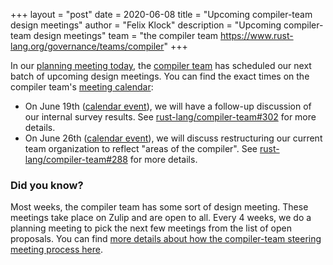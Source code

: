 +++
layout = "post"
date = 2020-06-08
title = "Upcoming compiler-team design meetings"
author = "Felix Klock"
description = "Upcoming compiler-team design meetings"
team = "the compiler team <https://www.rust-lang.org/governance/teams/compiler>"
+++

In our [planning meeting today], the [compiler team] has scheduled our
next batch of upcoming design meetings. You can find the exact times
on the compiler team's [meeting calendar]:

* On June 19th ([calendar event][ce1]), we will
  have a follow-up discussion of our internal survey results.
  See [rust-lang/compiler-team#302] for more details.
* On June 26th ([calendar event][ce2]), we will discuss
  restructuring our current team organization
  to reflect "areas of the compiler".
  See [rust-lang/compiler-team#288] for more details.

[ce1]: https://calendar.google.com/event?action=TEMPLATE&tmeid=NGhzYXBkZm12ZzVmbzEzb2VpMzlsYzN0dnEgNnU1cnJ0Y2U2bHJ0djA3cGZpM2RhbWdqdXNAZw&tmsrc=6u5rrtce6lrtv07pfi3damgjus%40group.calendar.google.com
[ce2]: https://calendar.google.com/event?action=TEMPLATE&tmeid=NmVjcTNibm03Ym5jamc2Z2NnaGNzaHFtMHYgNnU1cnJ0Y2U2bHJ0djA3cGZpM2RhbWdqdXNAZw&tmsrc=6u5rrtce6lrtv07pfi3damgjus%40group.calendar.google.com
[rust-lang/compiler-team#302]: https://github.com/rust-lang/compiler-team/issues/302
[rust-lang/compiler-team#288]: https://github.com/rust-lang/compiler-team/issues/288

### Did you know?

Most weeks, the compiler team has some sort of design meeting. These
meetings take place on Zulip and are open to all. Every 4 weeks, we do
a planning meeting to pick the next few meetings from the list of open
proposals. You can find [more details about how the compiler-team
steering meeting process here][details].

[details]: https://rust-lang.github.io/compiler-team/about/steering-meeting/
[meeting calendar]: https://rust-lang.github.io/compiler-team/#meeting-calendar
[planning meeting today]: https://zulip-archive.rust-lang.org/238009tcompilermeetings/16428planningmeeting20200605.html
[compiler team]: https://www.rust-lang.org/governance/teams/compiler
